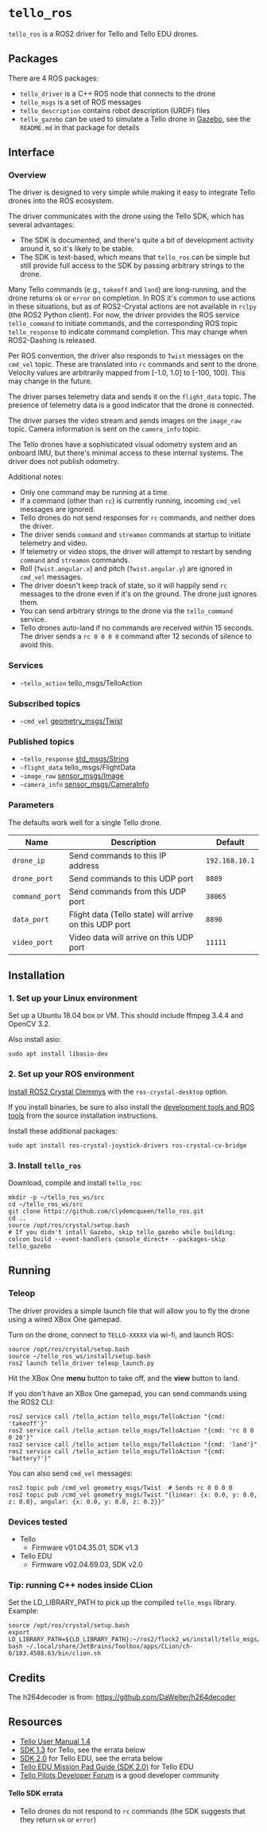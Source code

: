 # `tello_ros`

`tello_ros` is a ROS2 driver for Tello and Tello EDU drones.

## Packages

There are 4 ROS packages:
* `tello_driver` is a C++ ROS node that connects to the drone
* `tello_msgs` is a set of ROS messages
* `tello_description` contains robot description (URDF) files
* `tello_gazebo` can be used to simulate a Tello drone in [Gazebo](http://gazebosim.org/),
 see the `README.md` in that package for details

## Interface

### Overview

The driver is designed to very simple while making it easy to integrate Tello drones into the ROS ecosystem.

The driver communicates with the drone using the Tello SDK, which has several advantages:
* The SDK is documented, and there's quite a bit of development activity around it, so it's likely to be stable.
* The SDK is text-based, which means that `tello_ros` can be simple but still provide full access to the SDK by passing
arbitrary strings to the drone.

Many Tello commands (e.g., `takeoff` and `land`) are long-running, and the drone returns `ok` or `error` on completion.
In ROS it's common to use actions in these situations, but as of ROS2-Crystal actions are not available in `rclpy`
(the ROS2 Python client).
For now, the driver provides the ROS service `tello_command` to initiate commands,
and the corresponding ROS topic `tello_response` to indicate command completion.
This may change when ROS2-Dashing is released.

Per ROS convention, the driver also responds to `Twist` messages on the `cmd_vel` topic.
These are translated into `rc` commands and sent to the drone.
Velocity values are arbitrarily mapped from [-1.0, 1.0] to [-100, 100].
This may change in the future.

The driver parses telemetry data and sends it on the `flight_data` topic.
The presence of telemetry data is a good indicator that the drone is connected.

The driver parses the video stream and sends images on the `image_raw` topic.
Camera information is sent on the `camera_info` topic.

The Tello drones have a sophisticated visual odometry system and an onboard IMU, but there's minimal access 
to these internal systems. The driver does not publish odometry.

Additional notes:
* Only one command may be running at a time.
* If a command (other than `rc`) is currently running, incoming `cmd_vel` messages are ignored.
* Tello drones do not send responses for `rc` commands, and neither does the driver.
* The driver sends `command` and `streamon` commands at startup to initiate telemetry and video.
* If telemetry or video stops, the driver will attempt to restart by sending `command` and `streamon` commands.
* Roll (`Twist.angular.x`) and pitch (`Twist.angular.y`) are ignored in `cmd_vel` messages.
* The driver doesn't keep track of state, so it will happily send `rc` messages to the drone even if it's on the ground.
The drone just ignores them.
* You can send arbitrary strings to the drone via the `tello_command` service.
* Tello drones auto-land if no commands are received within 15 seconds.
The driver sends a `rc 0 0 0 0` command after 12 seconds of silence to avoid this.

### Services

* `~tello_action` tello_msgs/TelloAction

### Subscribed topics

* `~cmd_vel` [geometry_msgs/Twist](http://docs.ros.org/api/geometry_msgs/html/msg/Twist.html)

### Published topics

* `~tello_response` [std_msgs/String](http://docs.ros.org/api/std_msgs/html/msg/String.html)
* `~flight_data` tello_msgs/FlightData
* `~image_raw` [sensor_msgs/Image](http://docs.ros.org/api/sensor_msgs/html/msg/Image.html)
* `~camera_info` [sensor_msgs/CameraInfo](http://docs.ros.org/api/sensor_msgs/html/msg/CameraInfo.html)

### Parameters

The defaults work well for a single Tello drone.

 Name         |  Description |  Default
--------------|--------------|----------
`drone_ip`    | Send commands to this IP address |  `192.168.10.1`
`drone_port`  | Send commands to this UDP port | `8889`
`command_port`| Send commands from this UDP port | `38065`
`data_port`   | Flight data (Tello state) will arrive on this UDP port  | `8890`
`video_port`  | Video data will arrive on this UDP port |  `11111`

## Installation

### 1. Set up your Linux environment

Set up a Ubuntu 18.04 box or VM. This should include ffmpeg 3.4.4 and OpenCV 3.2.

Also install asio:
~~~
sudo apt install libasio-dev
~~~

### 2. Set up your ROS environment

[Install ROS2 Crystal Clemmys](https://github.com/ros2/ros2/wiki/Installation) with the `ros-crystal-desktop` option.

If you install binaries, be sure to also install the 
[development tools and ROS tools](https://github.com/ros2/ros2/wiki/Linux-Development-Setup#install-development-tools-and-ros-tools)
from the source installation instructions.

Install these additional packages:
~~~
sudo apt install ros-crystal-joystick-drivers ros-crystal-cv-bridge
~~~

### 3. Install `tello_ros`

Download, compile and install `tello_ros`:
~~~
mkdir -p ~/tello_ros_ws/src
cd ~/tello_ros_ws/src
git clone https://github.com/clydemcqueen/tello_ros.git
cd ..
source /opt/ros/crystal/setup.bash
# If you didn't intall Gazebo, skip tello_gazebo while building:
colcon build --event-handlers console_direct+ --packages-skip tello_gazebo
~~~

## Running

### Teleop

The driver provides a simple launch file that will allow you to fly the drone using a wired XBox One gamepad.

Turn on the drone, connect to `TELLO-XXXXX` via wi-fi, and launch ROS:
~~~
source /opt/ros/crystal/setup.bash
source ~/tello_ros_ws/install/setup.bash
ros2 launch tello_driver teleop_launch.py
~~~

Hit the XBox One **menu** button to take off, and the **view** button to land.

If you don't have an XBox One gamepad, you can send commands using the ROS2 CLI:
~~~~
ros2 service call /tello_action tello_msgs/TelloAction "{cmd: 'takeoff'}"
ros2 service call /tello_action tello_msgs/TelloAction "{cmd: 'rc 0 0 0 20'}"
ros2 service call /tello_action tello_msgs/TelloAction "{cmd: 'land'}"
ros2 service call /tello_action tello_msgs/TelloAction "{cmd: 'battery?'}"
~~~~

You can also send `cmd_vel` messages:
~~~~
ros2 topic pub /cmd_vel geometry_msgs/Twist  # Sends rc 0 0 0 0
ros2 topic pub /cmd_vel geometry_msgs/Twist "{linear: {x: 0.0, y: 0.0, z: 0.0}, angular: {x: 0.0, y: 0.0, z: 0.2}}"
~~~~

### Devices tested

* Tello
  * Firmware v01.04.35.01, SDK v1.3
* Tello EDU
  * Firmware v02.04.69.03, SDK v2.0

### Tip: running C++ nodes inside CLion

Set the LD_LIBRARY_PATH to pick up the compiled `tello_msgs` library.
Example:
~~~~
source /opt/ros/crystal/setup.bash
export LD_LIBRARY_PATH=${LD_LIBRARY_PATH}:~/ros2/flock2_ws/install/tello_msgs/lib
bash ~/.local/share/JetBrains/Toolbox/apps/CLion/ch-0/183.4588.63/bin/clion.sh
~~~~

## Credits

The h264decoder is from: https://github.com/DaWelter/h264decoder

## Resources

* [Tello User Manual 1.4](https://dl-cdn.ryzerobotics.com/downloads/Tello/Tello%20User%20Manual%20v1.4.pdf)
* [SDK 1.3](https://terra-1-g.djicdn.com/2d4dce68897a46b19fc717f3576b7c6a/Tello%20%E7%BC%96%E7%A8%8B%E7%9B%B8%E5%85%B3/For%20Tello/Tello%20SDK%20Documentation%20EN_1.3_1122.pdf)
for Tello, see the errata below
* [SDK 2.0](https://dl-cdn.ryzerobotics.com/downloads/Tello/Tello%20SDK%202.0%20User%20Guide.pdf)
for Tello EDU, see the errata below
* [Tello EDU Mission Pad Guide (SDK 2.0)](https://dl-cdn.ryzerobotics.com/downloads/Tello/Tello%20Mission%20Pad%20User%20Guide.pdf)
for Tello EDU
* [Tello Pilots Developer Forum](https://tellopilots.com/forums/tello-development.8/)
is a good developer community

#### Tello SDK errata

* Tello drones do not respond to `rc` commands (the SDK suggests that they return `ok` or `error`)